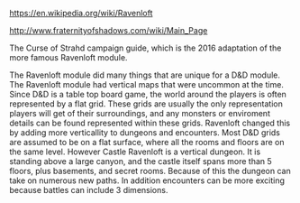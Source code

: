 https://en.wikipedia.org/wiki/Ravenloft

http://www.fraternityofshadows.com/wiki/Main_Page

The Curse of Strahd campaign guide, which is the 2016 adaptation of the more famous Ravenloft module.

  The Ravenloft module did many things that are unique for a D&D module. The Ravenloft module had vertical maps that were uncommon at the time. Since D&D is a table top board game, the world around the players is often represented by a flat grid. These grids are usually the only representation players will get of their surroundings, and any monsters or enviroment details can be found represented within these grids. Ravenloft changed this by adding more verticallity to dungeons and encounters. Most D&D grids are assumed  to be on a flat surface, where all the rooms and floors are on the same level. However Castle Ravenloft is a vertical dungeon. It is standing above a large canyon, and the castle itself spans more than 5 floors, plus basements, and secret rooms. Because of this the dungeon can take on numerous new paths. In addition encounters can be more exciting because battles can include 3 dimensions.
